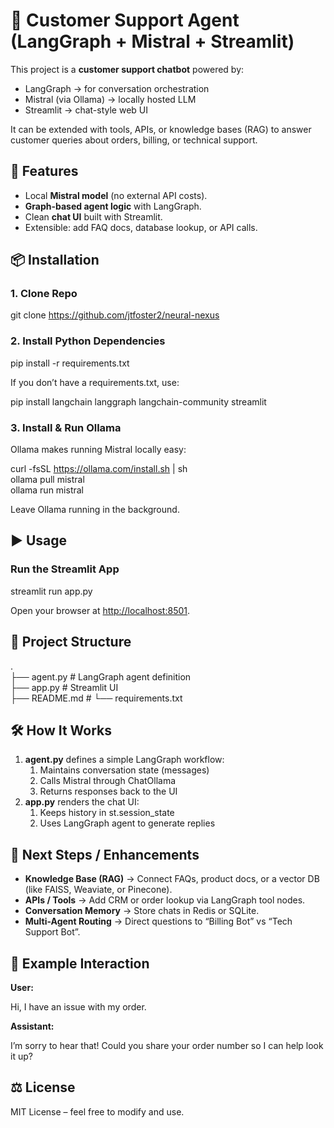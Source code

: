 # **🤖 Customer Support Agent (LangGraph + Mistral + Streamlit)**

This project is a **customer support chatbot** powered by:

- LangGraph → for conversation orchestration
- Mistral (via Ollama) → locally hosted LLM
- Streamlit → chat-style web UI

It can be extended with tools, APIs, or knowledge bases (RAG) to answer customer queries about orders, billing, or technical support.

## **🚀 Features**

- Local **Mistral model** (no external API costs).
- **Graph-based agent logic** with LangGraph.
- Clean **chat UI** built with Streamlit.
- Extensible: add FAQ docs, database lookup, or API calls.

## **📦 Installation**

### **1\. Clone Repo**

git clone https://github.com/jtfoster2/neural-nexus  

### **2\. Install Python Dependencies**

pip install -r requirements.txt  

If you don’t have a requirements.txt, use:

pip install langchain langgraph langchain-community streamlit  

### **3\. Install & Run Ollama**

Ollama makes running Mistral locally easy:

curl -fsSL <https://ollama.com/install.sh> | sh  
ollama pull mistral  
ollama run mistral  

Leave Ollama running in the background.

## **▶️ Usage**

### **Run the Streamlit App**

streamlit run app.py  

Open your browser at [http://localhost:8501](http://localhost:8501/).

## **📂 Project Structure**

.  
├── agent.py # LangGraph agent definition  
├── app.py # Streamlit UI  
├── README.md # 
└── requirements.txt  

## **🛠️ How It Works**

1. **agent.py** defines a simple LangGraph workflow:
    1. Maintains conversation state (messages)
    2. Calls Mistral through ChatOllama
    3. Returns responses back to the UI
2. **app.py** renders the chat UI:
    1. Keeps history in st.session_state
    2. Uses LangGraph agent to generate replies

## **🔮 Next Steps / Enhancements**

- **Knowledge Base (RAG)** → Connect FAQs, product docs, or a vector DB (like FAISS, Weaviate, or Pinecone).
- **APIs / Tools** → Add CRM or order lookup via LangGraph tool nodes.
- **Conversation Memory** → Store chats in Redis or SQLite.
- **Multi-Agent Routing** → Direct questions to “Billing Bot” vs “Tech Support Bot”.

## **🧪 Example Interaction**

**User:**

Hi, I have an issue with my order.

**Assistant:**

I’m sorry to hear that! Could you share your order number so I can help look it up?

## **⚖️ License**

MIT License – feel free to modify and use.